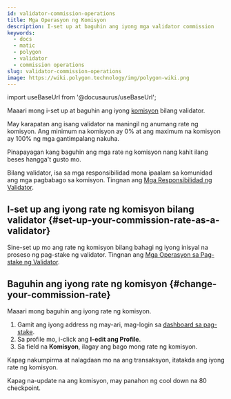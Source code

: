 ```yaml
---
id: validator-commission-operations
title: Mga Operasyon ng Komisyon
description: I-set up at baguhin ang iyong mga validator commission
keywords:
  - docs
  - matic
  - polygon
  - validator
  - commission operations
slug: validator-commission-operations
image: https://wiki.polygon.technology/img/polygon-wiki.png
---
```

import useBaseUrl from '@docusaurus/useBaseUrl';

Maaari mong i-set up at baguhin ang iyong [komisyon](/docs/maintain/glossary.md#commission) bilang validator.

May karapatan ang isang validator na maningil ng anumang rate ng komisyon. Ang minimum na komisyon ay 0% at ang maximum na komisyon ay 100% ng mga gantimpalang nakuha.

Pinapayagan kang baguhin ang mga rate ng komisyon nang kahit ilang beses hangga't gusto mo.

Bilang validator, isa sa mga responsibilidad mona ipaalam sa komunidad ang mga pagbabago sa komisyon. Tingnan ang [Mga Responsibilidad ng Validator](/docs/maintain/validator/responsibilities).

## I-set up ang iyong rate ng komisyon bilang validator {#set-up-your-commission-rate-as-a-validator}

Sine-set up mo ang rate ng komisyon bilang bahagi ng iyong inisyal na proseso ng pag-stake ng validator. Tingnan ang [Mga Operasyon sa Pag-stake ng Validator](validator-staking-operations.md).

## Baguhin ang iyong rate ng komisyon {#change-your-commission-rate}

Maaari mong baguhin ang iyong rate ng komisyon.

1. Gamit ang iyong address ng may-ari, mag-login sa [dashboard sa pag-stake](https://staking.polygon.technology/).
1. Sa profile mo, i-click ang **I-edit ang Profile**.
1. Sa field na **Komisyon**, ilagay ang bago mong rate ng komisyon.

Kapag nakumpirma at nalagdaan mo na ang transaksyon, itatakda ang iyong rate ng komisyon.

Kapag na-update na ang komisyon, may panahon ng cool down na 80 checkpoint.
